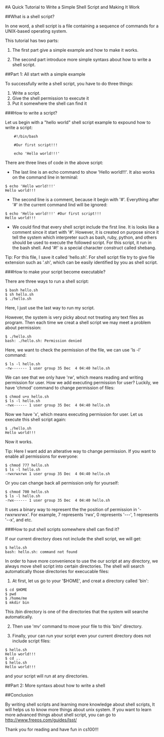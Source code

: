 #A Quick Tutorial to Write a Simple Shell Script and Making It Work

##What is a shell script?

In one word, a shell script is a file containing a sequence of commands for a UNIX-based operating system.

This tutorial has two parts: 

1. The first part give a simple example and how to make it works. 

2. The second part introduce more simple syntaxs about how to write a shell script.

##Part 1: All start with a simple example

To successfully write a shell script, you have to do three things:

1. Write a script.
2. Give the shell permission to execute it
3. Put it somewhere the shell can find it

###How to write a script?

Let us begin with a "hello world" shell script example to expound how to write a script:

```
	#!/bin/bash

	#Our first script!!!

	echo 'Hello world!!!'
```

There are three lines of code in the above script:

* The last line is an echo command to show 'Hello world!!!'. It also works on the command line in terminal:

```
$ echo 'Hello world!!!'
Hello world!!!
```

* The second line is a comment, because it begin with '#'. Everything after '#' in the current command lind will be ignored:

```
$ echo 'Hello world!!!' #Our first script!!!
Hello world!!!
```

* We could find that every shell script include the first line. It is looks like a comment since it start with '#'. However, it is created on purpose since it tell the system which interpreter such as bash, ruby, python, and others should be used to execute the followed script. For this script, it run in the bash shell. And '#!' is a special character construct called shebang.

Tip: For this file, I save it called 'hello.sh'. For shell script file try to give file extension such as '.sh', which can be easily identified by you as shell script.

###How to make your script become executable?

There are three ways to run a shell script:

```
$ bash hello.sh
$ sh hello.sh
$ ./hello.sh
```

Here, I just use the last way to run my script.

However, the system is very picky about not treating any text files as program. Then each time we creat a shell script we may meet a problem about permission: 

```
$ ./hello.sh
bash: ./hello.sh: Permission denied
```

Here, we want to check the permission of the file, we can use 'ls -l' command:

```
$ ls -l hello.sh
-rw------- 1 user group 35 Dec  4 04:40 hello.sh
```

We can see that we only have 'rw', which means reading and writing permission for user. How we add executing permission for user? Luckily, we have 'chmod' command to change permission of files:

```
$ chmod u+x hello.sh
$ ls -l hello.sh
-rwx------ 1 user group 35 Dec  4 04:40 hello.sh
```

Now we have 'x', which means executing permission for user. Let us execute this shell script again:

```
$ ./hello.sh
Hello world!!!
```

Now it works. 

Tip: Here I want add an alterative way to change permission. If you want to enable all permissions for everyone:

```
$ chmod 777 hello.sh
$ ls -l hello.sh
-rwxrwxrwx 1 user group 35 Dec  4 04:40 hello.sh
```
Or you can change back all permission only for yourself:

```
$ chmod 700 hello.sh
$ ls -l hello.sh
-rwx------ 1 user group 35 Dec  4 04:40 hello.sh
```

It uses a binary way to represent the the position of permission in '-rwxrwxrwx'. For example, 7 represents 'rwx', 0 represents '---', 1 represents '--x', and etc.  

###How to put shell scripts somewhere shell can find it?

If our current directory does not include the shell script, we will get:

```
$ hello.sh
bash: hello.sh: command not found
```

In order to have more convenience to use the our script at any directory, we always move shell script into certain directories. The shell will search automatically those directories for execucable files:

1. At first, let us go to your '$HOME', and creat a directory called 'bin': 

```
$ cd $HOME
$ pwd
$ /home/me
$ mkdir bin
```

This /bin directory is one of the directories that the system will searche automatically.

2. Then use 'mv' command to move your file to this 'bin/' directory.

3. Finally, your can run your script even your current directory does not include script files:

```
$ hello.sh
Hello world!!!
$ cd ..
$ hello.sh
Hello world!!!
```

and your script will run at any directories.

##Part 2: More syntaxs about how to write a shell



##Conclusion

By writing shell scripts and learning more knowledge about shell scripts, It will helps us to know more things about unix system. If you want to learn more advanced things about shell script, you can go to http://www.freeos.com/guides/lsst/

Thank you for reading and have fun in cs100!!!


